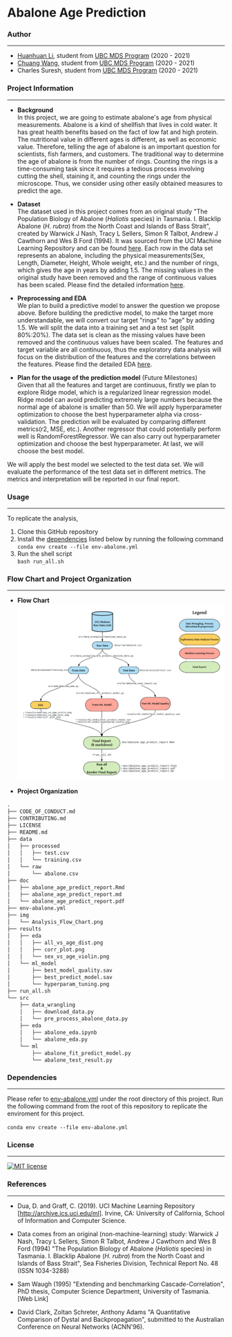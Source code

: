 # Abalone Age Prediction
### Author
---
- [Huanhuan Li](https://www.linkedin.com/in/huanhuanli1003/), student from [UBC MDS Program](https://masterdatascience.ubc.ca/) (2020 - 2021)
- [Chuang Wang](https://www.linkedin.com/in/chuangw/), student from [UBC MDS Program](https://masterdatascience.ubc.ca/) (2020 - 2021)
- Charles Suresh, student from [UBC MDS Program](https://masterdatascience.ubc.ca/) (2020 - 2021)
### Project Information
---

- **Background**   
In this project, we are going to estimate abalone's age from physical measurements. Abalone is a kind of shellfish that lives in cold water. It has great health benefits based on the fact of low fat and high protein. The nutritional value in different ages is different, as well as economic value. Therefore, telling the age of abalone is an important question for scientists, fish farmers, and customers. The traditional way to determine the age of abalone is from the number of rings. Counting the rings is a time-consuming task since it requires a tedious process involving cutting the shell, staining it, and counting the rings under the microscope. Thus, we consider using other easily obtained measures to predict the age. 

- **Dataset**  
The dataset used in this project comes from an original study "The Population Biology of Abalone (_Haliotis_ species) in Tasmania. I. Blacklip Abalone (_H. rubra_) from the North Coast and Islands of Bass Strait", created by Warwick J Nash, Tracy L Sellers, Simon R Talbot, Andrew J Cawthorn and Wes B Ford (1994). It was sourced from the UCI Machine Learning Repository and can be found [here](http://archive.ics.uci.edu/ml/machine-learning-databases/abalone/). Each row in the data set represents an abalone, including the physical measurements(Sex, Length, Diameter, Height, Whole weight, etc.) and the number of rings, which gives the age in years by adding 1.5. The missing values in the original study have been removed and the range of continuous values has been scaled. Please find the detailed information [here](http://archive.ics.uci.edu/ml/datasets/Abalone?pagewanted=all).

- **Preprocessing and EDA**  
We plan to build a predictive model to answer the question we propose above. Before building the predictive model, to make the target more understandable, we will convert our target "rings" to "age" by adding 1.5. We will split the data into a training set and a test set (split 80%:20%). The data set is clean as the missing values have been removed and the continuous values have been scaled. The features and target variable are all continuous, thus the exploratory data analysis will focus on the distribution of the features and the correlations between the features. Please find the detailed EDA [here](https://github.com/UBC-MDS/Abalone_Age_Prediction/blob/main/src/abalone_eda.ipynb).

- **Plan for the usage of the prediction model** (Future Milestones)        
Given that all the features and target are continuous, firstly we plan to explore Ridge model, which is a regularized linear regression model. Ridge model can avoid predicting extremely large numbers because the normal age of abalone is smaller than 50. We will apply hyperparameter optimization to choose the best hyperparameter alpha via cross-validation. The prediction will be evaluated by comparing different metrics(r2, MSE, etc.). Another regressor that could potentially perform well is RandomForestRegressor. We can also carry out hyperparameter optimization and choose the best hyperparameter. At last, we will choose the best model.

We will apply the best model we selected to the test data set. We will evaluate the performance of the test data set in different metrics. The metrics and interpretation will be reported in our final report.


### Usage 
---
To replicate the analysis, 
1. Clone this GitHub repository
2. Install the [dependencies](#dependencies) listed below by running the following command    
   `conda env create --file env-abalone.yml`
3. Run the shell script    
   `bash run_all.sh`


### **Flow Chart and Project Organization**
--- 
- **Flow Chart**    
![](img/Analysis_Flow_Chart.png)

- **Project Organization**    
```
.
├── CODE_OF_CONDUCT.md
├── CONTRIBUTING.md
├── LICENSE
├── README.md
├── data
│   ├── processed
│   │   ├── test.csv
│   │   └── training.csv
│   └── raw
│       └── abalone.csv
├── doc
│   ├── abalone_age_predict_report.Rmd
│   ├── abalone_age_predict_report.md
│   └── abalone_age_predict_report.pdf
├── env-abalone.yml
├── img
│   └── Analysis_Flow_Chart.png
├── results
│   ├── eda
│   │   ├── all_vs_age_dist.png
│   │   ├── corr_plot.png
│   │   └── sex_vs_age_violin.png
│   └── ml_model
│       ├── best_model_quality.sav
│       ├── best_predict_model.sav
│       └── hyperparam_tuning.png
├── run_all.sh
└── src
    ├── data_wrangling
    │   ├── download_data.py
    │   └── pre_process_abalone_data.py
    ├── eda
    │   ├── abalone_eda.ipynb
    │   └── abalone_eda.py
    └── ml
        ├── abalone_fit_predict_model.py
        └── abalone_test_result.py
```

### Dependencies
---
Please refer to [env-abalone.yml](/env-abalone.yml) under the root directory of this project.
Run the following command from the root of this repository to replicate the enviroment for this project.

`conda env create --file env-abalone.yml`
### **License**
---
[![MIT license](https://img.shields.io/badge/License-MIT-blue.svg)](https://github.com/UBC-MDS/Abalone_Age_Prediction/blob/main/LICENSE)

### References
---
<div id="refs" class="references">

<div id="ref-Dua2019">

- Dua, D. and Graff, C. (2019). UCI Machine Learning Repository [http://archive.ics.uci.edu/ml]. Irvine, CA: University of California, School of Information and Computer Science.

- Data comes from an original (non-machine-learning) study:
Warwick J Nash, Tracy L Sellers, Simon R Talbot, Andrew J Cawthorn and Wes B Ford (1994)
"The Population Biology of Abalone (_Haliotis_ species) in Tasmania. I. Blacklip Abalone (_H. rubra_) from the North Coast and Islands of Bass Strait",
Sea Fisheries Division, Technical Report No. 48 (ISSN 1034-3288)

- Sam Waugh (1995) "Extending and benchmarking Cascade-Correlation", PhD thesis, Computer Science Department, University of Tasmania.
[Web Link]

- David Clark, Zoltan Schreter, Anthony Adams "A Quantitative Comparison of Dystal and Backpropagation", submitted to the Australian Conference on Neural Networks (ACNN'96).

</div>

</div>